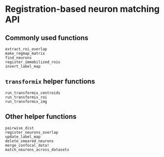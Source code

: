 # Registration-based neuron matching API

## Commonly used functions
```@docs
extract_roi_overlap
make_regmap_matrix
find_neurons
register_immobilized_rois
invert_label_map
```

## `transformix` helper functions
```@docs
run_transformix_centroids
run_transformix_roi
run_transformix_img
```

## Other helper functions
```@docs
pairwise_dist
register_neurons_overlap
update_label_map
delete_smeared_neurons
merge_confocal_data!
match_neurons_across_datasets
```